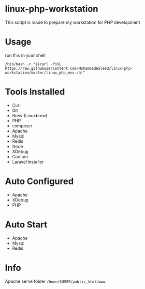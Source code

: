 # linux-php-workstation

This script is made to prepare my workstation for PHP development

# Usage
 run this in your shell
 
 `/bin/bash -c "$(curl -fsSL https://raw.githubusercontent.com/MohammadWaleed/linux-php-workstation/master/linux_php_env.sh)"`

# Tools Installed

 - Curl
 - Git
 - Brew (Linuxbrew)
 - PHP
 - composer
 - Apache
 - Mysql
 - Redis
 - Node
 - XDebug
 - Codium
 - Laravel installer
 
# Auto Configured

 - Apache
 - XDebug 
 - PHP

# Auto Start 

 - Apache
 - Mysql
 - Redis

 # Info
 
 Apache serve folder `/home/$USER/public_html/www`
 
 
 
 
 
